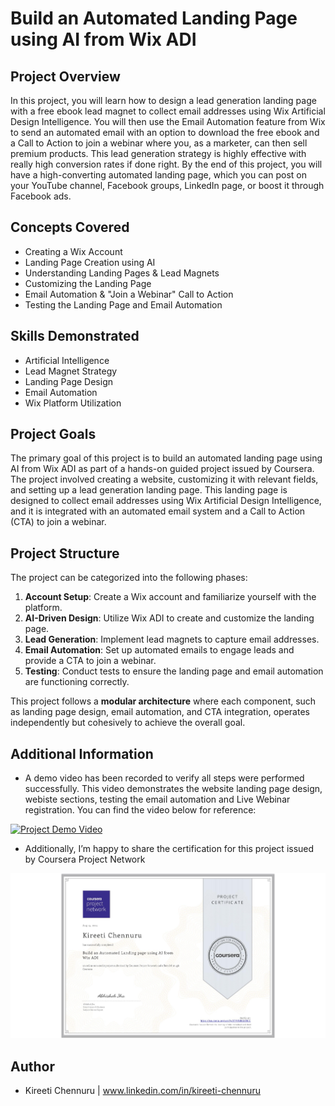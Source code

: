 # Build an Automated Landing Page using AI from Wix ADI

## Project Overview

In this project, you will learn how to design a lead generation landing page with a free ebook lead magnet to collect email addresses using Wix Artificial Design Intelligence. You will then use the Email Automation feature from Wix to send an automated email with an option to download the free ebook and a Call to Action to join a webinar where you, as a marketer, can then sell premium products. This lead generation strategy is highly effective with really high conversion rates if done right. By the end of this project, you will have a high-converting automated landing page, which you can post on your YouTube channel, Facebook groups, LinkedIn page, or boost it through Facebook ads.

## Concepts Covered

- Creating a Wix Account
- Landing Page Creation using AI
- Understanding Landing Pages & Lead Magnets
- Customizing the Landing Page
- Email Automation & "Join a Webinar" Call to Action
- Testing the Landing Page and Email Automation

## Skills Demonstrated

- Artificial Intelligence
- Lead Magnet Strategy
- Landing Page Design
- Email Automation
- Wix Platform Utilization

## Project Goals

The primary goal of this project is to build an automated landing page using AI from Wix ADI as part of a hands-on guided project issued by Coursera. The project involved creating a website, customizing it with relevant fields, and setting up a lead generation landing page. This landing page is designed to collect email addresses using Wix Artificial Design Intelligence, and it is integrated with an automated email system and a Call to Action (CTA) to join a webinar.

## Project Structure

The project can be categorized into the following phases:

1. **Account Setup**: Create a Wix account and familiarize yourself with the platform.
2. **AI-Driven Design**: Utilize Wix ADI to create and customize the landing page.
3. **Lead Generation**: Implement lead magnets to capture email addresses.
4. **Email Automation**: Set up automated emails to engage leads and provide a CTA to join a webinar.
5. **Testing**: Conduct tests to ensure the landing page and email automation are functioning correctly.

This project follows a **modular architecture** where each component, such as landing page design, email automation, and CTA integration, operates independently but cohesively to achieve the overall goal.

## Additional Information

- A demo video has been recorded to verify all steps were performed successfully. This video demonstrates the website landing page design, webiste sections, testing the email automation and Live Webinar registration. You can find the video below for reference:

[![Project Demo Video](demo-video-thumbnail.png)](https://github.com/KireetiChennuru/Build-an-Automated-Landing-Page-using-AI-from-Wix-ADI/blob/main/project_files/Project-Demo.webm)
<br>

- Additionally, I’m happy to share the certification for this project issued by Coursera Project Network

![Certification](https://github.com/KireetiChennuru/Build-an-Automated-Landing-Page-using-AI-from-Wix-ADI/blob/main/project_files/CERTIFICATE_LANDING_PAGE~3TFYNB6GY8CC.jpeg)


## Author

- Kireeti Chennuru | www.linkedin.com/in/kireeti-chennuru

